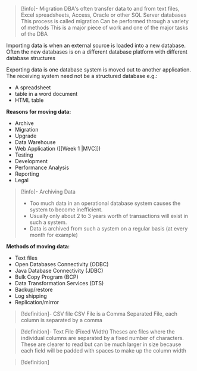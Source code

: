 
>[!info]- Migration
>DBA's often transfer data to and from text files, Excel spreadsheets, Access, Oracle or other SQL Server databases
>This process is called migration
>Can be performed through a variety of methods
>This is a major piece of work and one of the major tasks of the DBA

Importing data is when an external source is loaded into a new database. Often the new databases is on a different database platform with different database structures

Exporting data is one database system is moved out to another application. The receiving system need not be a structured database e.g.:
- A spreadsheet
- table in a word document
- HTML table

**Reasons for moving data:**
- Archive
- Migration
- Upgrade
- Data Warehouse
- Web Application ([[Week 1 |MVC]])
- Testing
- Development
- Performance Analysis
- Reporting
- Legal

>[!info]- Archiving Data
>- Too much data in an operational database system causes the system to become inefficient.
>- Usually only about 2 to 3 years worth of transactions will exist in such a system.
>- Data is archived from such a system on a regular basis (at every month for example)

**Methods of moving data:**
- Text files
- Open Databases Connectivity (ODBC)
- Java Database Connectivity (JDBC)
- Bulk Copy Program (BCP)
- Data Transformation Services (DTS)
- Backup/restore
- Log shipping
- Replication/mirror

>[!definition]- CSV file
>CSV File is a Comma Separated File, each column is separated by a comma

>[!definition]- Text File (Fixed Width)
>Theses are files where the individual columns are separated by a fixed number of characters. These are clearer to read but can be much larger in size because each field will be padded with spaces to make up the column width

>[!definition]


